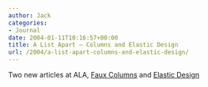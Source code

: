 ```yaml
---
author: Jack
categories:
- Journal
date: 2004-01-11T10:16:57+00:00
title: A List Apart – Columns and Elastic Design
url: /2004/a-list-apart-columns-and-elastic-design/
---
```


Two new articles at ALA, [Faux Columns][1] and [Elastic Design][2]

 [1]: http://www.alistapart.com/articles/fauxcolumns/ "A List Apart"
 [2]: http://www.alistapart.com/articles/elastic/